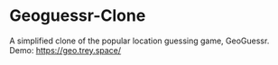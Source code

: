# Geoguessr-Clone
A simplified clone of the popular location guessing game, GeoGuessr.
Demo: https://geo.trey.space/

